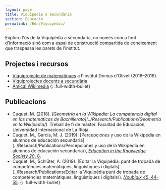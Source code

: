 ```yaml
---
layout: page
title: Viquipèdia a secundària
section: Educació
permalink: /Edu/Viquipèdia/
---
```


Exploro l'ús de la Viquipèdia a secundària, no només com a font d'informació
sinó com a espai de construcció compartida de coneixement que traspassa les
parets de l'institut.

## Projectes i recursos

- [Viquiprojecte de matemàtiques](https://ca.wikipedia.org/wiki/Viquiprojecte:INS_Domus_d'Olivet) a l'Institut Domus d'Olivet (2018–2019).
- [Viquiprojectes docents a secundària](https://ca.wikipedia.org/wiki/Categoria:Viquiprojectes_docents_a_secund%C3%A0ria)
- [Amical Wikimedia](https://www.wikimedia.cat)
{: .full-width-bullet}

## Publicacions

- Cuquet, M. (2018). _[Geometría en la Wikipedia: La competencia digital en las matemáticas de Bachillerato](../Research/Publications/Geometría en la Wikipedia/)_. Treball de fi de màster. Facultad de Educación, Universidad Internacional de La Rioja.
- Cuquet, M., García, M. J. (2019). [Percepciones y uso de la Wikipedia en
  alumnos de educación secundaria](../Research/Publications/Percepciones y uso de la Wikipedia en alumnos de educación secundaria/), [_Education in the Knowledge Society 20_, 8](http://revistas.usal.es/index.php/eks/article/view/eks20192008).
- Cuquet, M., Schlüter, A. (2019). [Editar la Viquipèdia: punt de trobada de competències matemàtiques, lingüístiques i digitals](../Research/Publications/Editar la Viquipèdia punt de trobada de competències matemàtiques, lingüístiques i digitals/). [_Noubiaix 45_, 44-55](https://www.raco.cat/index.php/Noubiaix/article/view/371593).
{: .full-width-bullet}

